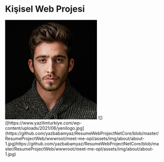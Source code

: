 # Kişisel Web Projesi

<img src="ResumeProjectWeb/wwwroot/meet-me-opl/assets/img/about/about-1.jpg" alt="alt yazı" width="300">
![]([https://www.yazilimturkiye.com/wp-content/uploads/2021/06/yenilogo.jpg](https://github.com/yazbabamyaz/ResumeWebProjectNetCore/blob/master/ResumeProjectWeb/wwwroot/meet-me-opl/assets/img/about/about-1.jpg)https://github.com/yazbabamyaz/ResumeWebProjectNetCore/blob/master/ResumeProjectWeb/wwwroot/meet-me-opl/assets/img/about/about-1.jpg)

